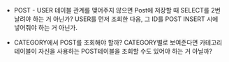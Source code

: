 - POST - USER 테이블 관계를 맺어주지 않으면 Post에 저장할 때 SELECT를 2번 날려야 하는 거 아닌가? USER를 먼저 조회한 다음, 그 ID를 POST INSERT 시에 넣어줘야 하는 거 아닌가.

- CATEGORY에서 POST를 조회해야 할까? CATEGORY별로 보여준다면 카테고리 테이블이 자신을 사용하는 POST테이블을 조회할 수도 있어야 하는 거 아닐까?
 
